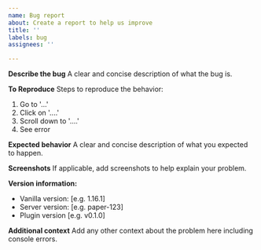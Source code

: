 ```yaml
---
name: Bug report
about: Create a report to help us improve
title: ''
labels: bug
assignees: ''

---
```


**Describe the bug**
A clear and concise description of what the bug is.

**To Reproduce**
Steps to reproduce the behavior:
1. Go to '...'
2. Click on '....'
3. Scroll down to '....'
4. See error

**Expected behavior**
A clear and concise description of what you expected to happen.

**Screenshots**
If applicable, add screenshots to help explain your problem.

**Version information:**
 - Vanilla version: [e.g. 1.16.1]
 - Server version: [e.g. paper-123]
 - Plugin version [e.g. v0.1.0]

**Additional context**
Add any other context about the problem here including console errors.
